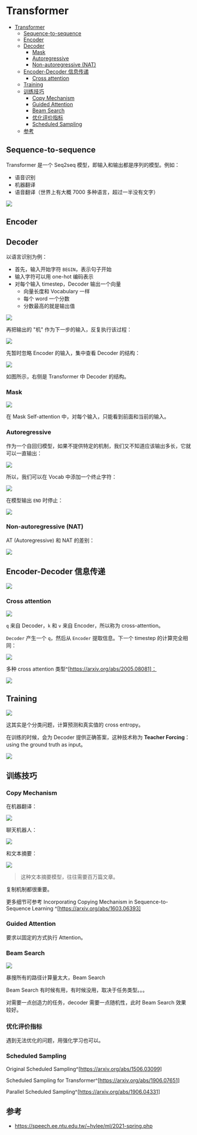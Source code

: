 # Transformer

- [Transformer](#transformer)
  - [Sequence-to-sequence](#sequence-to-sequence)
  - [Encoder](#encoder)
  - [Decoder](#decoder)
    - [Mask](#mask)
    - [Autoregressive](#autoregressive)
    - [Non-autoregressive (NAT)](#non-autoregressive-nat)
  - [Encoder-Decoder 信息传递](#encoder-decoder-信息传递)
    - [Cross attention](#cross-attention)
  - [Training](#training)
  - [训练技巧](#训练技巧)
    - [Copy Mechanism](#copy-mechanism)
    - [Guided Attention](#guided-attention)
    - [Beam Search](#beam-search)
    - [优化评价指标](#优化评价指标)
    - [Scheduled Sampling](#scheduled-sampling)
  - [参考](#参考)

## Sequence-to-sequence

Transformer 是一个 Seq2seq 模型，即输入和输出都是序列的模型。例如：

- 语音识别
- 机器翻译
- 语音翻译（世界上有大概 7000 多种语言，超过一半没有文字）

![](images/2022-08-15-17-13-36.png)

## Encoder

## Decoder

以语言识别为例：

- 首先，输入开始字符 `BEGIN`，表示句子开始
- 输入字符可以用 one-hot 编码表示
- 对每个输入 timestep，Decoder 输出一个向量
  - 向量长度和 Vocabulary 一样
  - 每个 word 一个分数
  - 分数最高的就是输出值

![](images/2022-08-16-09-01-47.png)

再把输出的 "机" 作为下一步的输入，反复执行该过程：

![](images/2022-08-16-09-25-22.png)

先暂时忽略 Encoder 的输入，集中查看 Decoder 的结构：

![](images/2022-08-16-09-50-53.png)

如图所示，右侧是 Transformer 中 Decoder 的结构。

### Mask

![](images/2022-08-16-10-07-34.png)

在 Mask Self-attention 中，对每个输入，只能看到前面和当前的输入。

### Autoregressive

作为一个自回归模型，如果不提供特定的机制，我们又不知道应该输出多长，它就可以一直输出：

![](images/2022-08-16-10-44-38.png)

所以，我们可以在 Vocab 中添加一个终止字符：

![](images/2022-08-16-10-46-04.png)

在模型输出 `END` 时停止：

![](images/2022-08-16-10-48-09.png)

### Non-autoregressive (NAT)

AT (Autoregressive) 和 NAT 的差别：

![](images/2022-08-16-11-05-02.png)

## Encoder-Decoder 信息传递

![](images/2022-08-16-11-06-36.png)

### Cross attention

![](images/2022-08-16-11-10-44.png)

`q` 来自 Decoder，`k` 和 `v` 来自 Encoder，所以称为 cross-attention。

`Decoder` 产生一个 `q`，然后从 `Encoder` 提取信息。下一个 timestep 的计算完全相同：

![](images/2022-08-16-11-13-25.png)

多种 cross attention 类型^[https://arxiv.org/abs/2005.08081]：

![](images/2022-08-16-12-36-36.png)

## Training

![](images/2022-08-16-13-06-17.png)

这其实是个分类问题，计算预测和真实值的 cross entropy。

在训练的时候，会为 Decoder 提供正确答案，这种技术称为 **Teacher Forcing**：using the ground truth as input。

![](images/2022-08-16-13-07-53.png)

## 训练技巧

### Copy Mechanism

在机器翻译：

![](images/2022-08-16-13-19-46.png)

聊天机器人：

![](images/2022-08-16-13-20-09.png)

和文本摘要：

![](images/2022-08-16-13-20-30.png)

> 这种文本摘要模型，往往需要百万篇文章。

复制机制都很重要。

更多细节可参考 Incorporating Copying Mechanism in Sequence-to-Sequence Learning ^[https://arxiv.org/abs/1603.06393]

### Guided Attention

要求以固定的方式执行 Attention。

### Beam Search

![](images/2022-08-16-13-51-24.png)

暴搜所有的路径计算量太大，Beam Search

Beam Search 有时候有用，有时候没用，取决于任务类型。。。

对需要一点创造力的任务，decoder 需要一点随机性，此时 Beam Search 效果较好。

### 优化评价指标

遇到无法优化的问题，用强化学习也可以。

### Scheduled Sampling

Original Scheduled Sampling^[https://arxiv.org/abs/1506.03099]

Scheduled Sampling for Transformer^[https://arxiv.org/abs/1906.07651]

Parallel Scheduled Sampling^[https://arxiv.org/abs/1906.04331]


## 参考

- https://speech.ee.ntu.edu.tw/~hylee/ml/2021-spring.php
